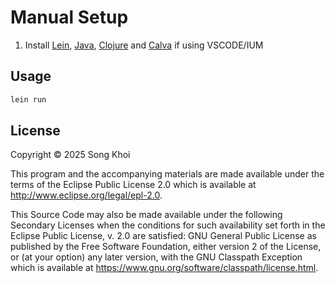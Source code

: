 # Manual Setup
1. Install [Lein](https://leiningen.org/#install), [Java](https://adoptium.net/), [Clojure](https://github.com/casselc/clj-msi) and [Calva](https://calva.io/) if using VSCODE/IUM

## Usage

```bash
lein run
```

## License

Copyright © 2025 Song Khoi

This program and the accompanying materials are made available under the
terms of the Eclipse Public License 2.0 which is available at
http://www.eclipse.org/legal/epl-2.0.

This Source Code may also be made available under the following Secondary
Licenses when the conditions for such availability set forth in the Eclipse
Public License, v. 2.0 are satisfied: GNU General Public License as published by
the Free Software Foundation, either version 2 of the License, or (at your
option) any later version, with the GNU Classpath Exception which is available
at https://www.gnu.org/software/classpath/license.html.
